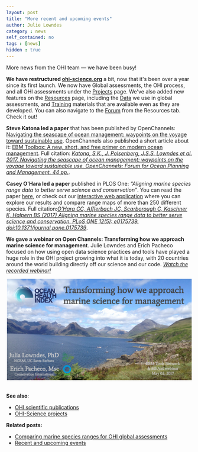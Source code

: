 ```yaml
---
layout: post
title: "More recent and upcoming events"
author: Julie Lowndes
category : news 
self_contained: no
tags : [news]
hidden : true
---
```


More news from the OHI team — we have been busy!  

**We have restructured [ohi-science.org](http://ohi-science.org)** a bit, now that it's been over a year since its first launch. We now have Global assessments, the OHI process, and all OHI assessments under the [Projects](/projects) page. We've also added new features on the [Resources](/resources) page, including the [Data](/data) we use in global assessments, and [Training](/training) materials that are available even as they are developed. You can also navigate to the [Forum](/forum) from the Resources tab. Check it out!  

**Steve Katona led a paper** that has been published by OpenChannels: [Navigating the seascape of ocean management: waypoints on the voyage toward sustainable use](https://www.openchannels.org/literature/16817). OpenChannels also published a short article about it: [EBM Toolbox: A new, short, and free primer on modern ocean management](https://meam.openchannels.org/news/meam/ebm-toolbox-new-short-and-free-primer-modern-ocean-management). Full citation: [*Katona, S.K., J. Polsenberg, J.S.S. Lowndes et al. 2017. Navigating the seascape of ocean management: waypoints on the voyage toward sustainable use. OpenChannels: Forum for Ocean Planning and Management. 44 pp.*](https://www.openchannels.org/literature/16817).

**Casey O'Hara led a paper** published in PLOS One: *“Aligning marine species range data to better serve science and conservation”*. You can read the paper [here](http://journals.plos.org/plosone/article?id=10.1371/journal.pone.0175739), or check out our [interactive web application](http://ohi-science.nceas.ucsb.edu/plos_marine_rangemaps) where you can explore our results and compare range maps of more than 250 different species.  Full citation:[*O'Hara CC, Afflerbach JC, Scarborough C, Kaschner K, Halpern BS (2017) Aligning marine species range data to better serve science and conservation. PLoS ONE 12(5): e0175739. doi:10.1371/journal.pone.0175739*](http://journals.plos.org/plosone/article?id=10.1371/journal.pone.0175739). 


**We gave a webinar on Open Channels: Transforming how we approach marine science for management**. Julie Lowndes and Erich Pacheco focused on how using open data science practices and tools have played a huge role in the OHI project growing into what it is today, with 20 countries around the world building directly off our science and our code. [*Watch the recorded webinar!*](https://www.openchannels.org/webinars/2017/using-ocean-health-index-integrated-tool-implementing-ebm-and-coastal-management)  

<center><img src="../assets/downloads/other/webinar-frontpage.png" width="500px"></center>

<br>

**See also**: 

- [OHI scientific publications](http://ohi-science.org/resources/publications/)
- [OHI-Science projects](http://ohi-science.org/projects/)  

**Related posts:** 

- [Comparing marine species ranges for OHI global assessments](http://ohi-science.org/news/comparing-marine-species-ranges)
- [Recent and upcoming events](http://ohi-science.org/news/recent-and-upcoming-events)